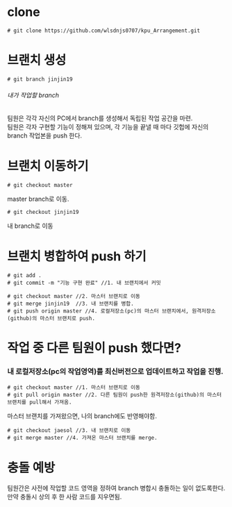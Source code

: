 # clone
```
# git clone https://github.com/wlsdnjs0707/kpu_Arrangement.git
```

# 브랜치 생성
```
# git branch jinjin19 
```
 ###### 내가 작업할 branch
 팀원은 각각 자신의 PC에서 branch를 생성해서 독립된 작업 공간을 마련.<br>
 팀원은 각자 구현할 기능이 정해져 있으며, 각 기능을 끝낼 때 마다 깃헙에 자신의 branch 작업본을 push 한다.<br>

# 브랜치 이동하기
```
# git checkout master
```
 master branch로 이동.
<br>
```
# git checkout jinjin19
```
 내 branch로 이동
 
# 브랜치 병합하여 push 하기
```
# git add .
# git commit -m "기능 구현 완료" //1. 내 브랜치에서 커밋

# git checkout master //2. 마스터 브랜치로 이동
# git merge jinjin19  //3. 내 브랜치를 병합.
# git push origin master //4. 로컬저장소(pc)의 마스터 브랜치에서, 원격저장소(github)의 마스터 브랜치로 push.
```

# 작업 중 다른 팀원이 push 했다면?
### 내 로컬저장소(pc의 작업영역)를 최신버전으로 업데이트하고 작업을 진행.
```
# git checkout master //1. 마스터 브랜치로 이동
# git pull origin master //2. 다른 팀원이 push한 원격저장소(github)의 마스터 브랜치를 pull해서 가져옴.
```

 마스터 브랜치를 가져왔으면, 나의 branch에도 반영해야함.

```
# git checkout jaesol //3. 내 브랜치로 이동
# git merge master //4. 가져온 마스터 브랜치를 merge.
```


# 충돌 예방
팀원간은 사전에 작업할 코드 영역을 정하여 branch 병합시 충돌하는 일이 없도록한다.<br>
만약 충돌시 상의 후 한 사람 코드를 지우면됨.
